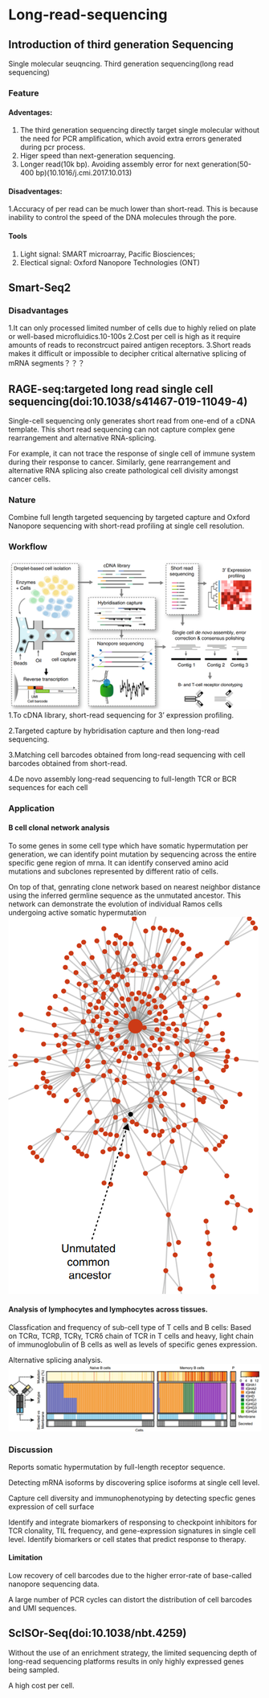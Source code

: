 # Long-read-sequencing
## Introduction of third generation Sequencing 
Single molecular seuqncing.
Third generation sequencing(long read sequencing)
### Feature
#### Adventages:
1. The third generation sequencing directly target single molecular without the need for PCR amplification, which avoid extra errors generated during pcr process.
2. Higer speed than next-generation sequencing.
3. Longer read(10k bp). Avoiding assembly error for next generation(50-400 bp)(10.1016/j.cmi.2017.10.013)
#### Disadventages:
1.Accuracy of per read can be much lower than short-read. This is because inability to control the speed of the DNA molecules through the pore.

#### Tools
1. Light signal: SMART microarray, Pacific Biosciences; 
2. Electical signal: Oxford Nanopore Technologies (ONT)

## Smart-Seq2
### Disadvantages
1.It can only processed limited number of cells due to highly relied on plate or well-based microfluidics.10-100s
2.Cost per cell is high as it require amounts of reads to reconstrcuct paired antigen receptors.
3.Short reads makes it difficult or impossible to decipher critical alternative splicing of mRNA segments？？？

## RAGE-seq:targeted long read single cell sequencing(doi:10.1038/s41467-019-11049-4)
Single-cell sequencing only generates short read from one-end of a cDNA template. This short read sequencing can not capture complex gene rearrangement and alternative RNA-splicing.

For example, it can not trace the response of single cell of immune system during their response to cancer. Similarly, gene rearrangement and alternative RNA splicing also create pathological cell divisity amongst cancer cells.

### Nature
Combine full length targeted sequencing by targeted capture and Oxford Nanopore sequencing with short-read profiling at single cell resolution.

### Workflow
![RAGE workflow](longread-singlecell-workflow.png)
1.To cDNA library, short-read sequencing for 3’ expression profiling. 

2.Targeted capture by hybridisation capture and then long-read sequencing.

3.Matching cell barcodes obtained from long-read sequencing with cell barcodes obtained from short-read.

4.De novo assembly long-read sequencing to  full-length TCR or BCR sequences for each cell

### Application
#### B cell clonal network analysis
To some genes in some cell type which have somatic hypermutation per generation, we can identify point mutation by sequencing across the entire specific gene region of mrna. It can identify conserved amino acid mutations and subclones represented by different ratio of cells.

On top of that, genrating clone network based on nearest neighbor distance using the inferred germline sequence as the unmutated ancestor. This network can demonstrate the evolution of individual Ramos cells undergoing active somatic hypermutation
![RAGE workflow](clonal-netwrok.png)

#### Analysis of lymphocytes and lymphocytes across tissues.
Classfication and frequency of sub-cell type of T cells and B cells: Based on  TCRα, TCRβ, TCRγ,  TCRδ chain of TCR in T cells and heavy, light chain of immunoglobulin of B cells as well as levels of specific genes expression.

Alternative splicing analysis.
![splicing](alternative-splicing.png)

### Discussion
Reports somatic hypermutation by full-length receptor sequence.

Detecting mRNA isoforms by discovering splice isoforms at single cell level.
 
Capture cell diversity and immunophenotyping by detecting specfic genes expression of cell surface

Identify and integrate biomarkers of responsing to checkpoint inhibitors for TCR clonality, TIL frequency, and gene-expression signatures in single cell level. Identify biomarkers or cell states that predict response to therapy.

#### Limitation
Low recovery of cell barcodes due to the higher error-rate of base-called nanopore sequencing data. 

A large number of PCR cycles can distort the distribution of cell barcodes and UMI sequences.

## ScISOr-Seq(doi:10.1038/nbt.4259)

Without the use of an enrichment strategy, the limited sequencing depth of long-read sequencing platforms results in only highly expressed genes being sampled.

A high cost per cell.
